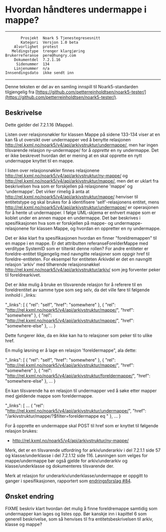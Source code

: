 Hvordan håndteres undermappe i mappe?
=====================================

 ------------------  ---------------------------------
           Prosjekt  Noark 5 Tjenestegresesnitt
           Kategori  Versjon 1.0 beta
        Alvorlighet  protest
       Meldingstype  trenger klargjøring
    Brukerreferanse  pere@hungry.com
        Dokumentdel  7.2.1.16
         Sidenummer  134
        Linjenummer  n/a
    Innsendingsdato  ikke sendt inn
 ------------------  ---------------------------------

Denne teksten er del av en samling innspill til Noark5-standarden
tilgjengelig fra [https://github.com/petterreinholdtsen/noark5-tester/](https://github.com/petterreinholdtsen/noark5-tester/).

Beskrivelse
-----------

Dette gjelder del 7.2.1.16 (Mappe).

Listen over relasjonsnøkler for klassen Mappe på sidene 133-134 viser
at en kan få ut oversikt over undermapper ved å benytte relasjonen
http://rel.kxml.no/noark5/v4/api/arkivstruktur/undermappe/, men har
ingen tilsvarende relasjon ny-undermappe/ for å *opprette* en ny
undermappe.  Det er ikke beskrevet hvordan det er mening at en skal
opprette en nytt undermappe knyttet til en mappe.

I listen over relasjonsnøkler finnes relasjonene
http://rel.kxml.no/noark5/v4/api/arkivstruktur/ny-mappe/ og
http://rel.kxml.no/noark5/v4/api/arkivstruktur/mappe/, men det er
uklart fra beskrivelsen hva som er forskjellen på relasjonene 'mappe'
og 'undermappe'.  Det virker rimelig å anta at
http://rel.kxml.no/noark5/v4/api/arkivstruktur/mappe/ henviser til
entitetstype og skal brukes for å identifisere 'self'-relasjonens
entitet, mens
http://rel.kxml.no/noark5/v4/api/arkivstruktur/undermappe/ er
operasjonen for å hente ut undermapper.  I følge UML-skjema er enhvert
mappe som er koblet under en annen mappe en undermappe.  Det bør
beskrives i spesifikasjonen hva som er forskjellen på mappe- og
undermappe-relasjonene for klassen Mappe, og hvordan en oppretter en
ny undermappe.

Det er ikke klart fra spesifikasjonen hvordan en finner
"foreldremappen" til en mappe i en mappe.  Er det attributten
referanseForelderMappe med verditype SystemID som er tiltenkt denne
rollen?  For andre entiteter er foreldre-entitet tilgjengelig med
navngitte relasjoner som oppgir href til foreldre-entiteten.  For
eksempel for entiteten Arkivdel er det en navngitt relasjon 'arkiv'
med tilhørende relasjonsnøkkel
http://rel.kxml.no/noark5/v4/api/arkivstruktur/arkiv/ som jeg
forventer peker til foreldrearkivet.

Det er ikke mulig å bruke en tilsvarende relasjon for å referere til
en foreldrentitet av samme type som seg selv, da det ville føre til
følgende innhold i _links:

"_links": [
  {
    "rel": "self",
    "href": "somewhere"
  },
  {
    "rel": "http://rel.kxml.no/noark5/v4/api/arkivstruktur/mappe/",
    "href": "somewhere"
  },
  {
    "rel": "http://rel.kxml.no/noark5/v4/api/arkivstruktur/mappe/",
    "href": "somewhere-else"
  },
  ...
}

Dette fungerer ikke, da en ikke kan ha to relasjoner som peker til to
ulike href.

En mulig løsning er å lage en relasjon 'foreldermappe", ala dette:

"_links": [
  {
    "rel": "self",
    "href": "somewhere"
  },
  {
    "rel": "http://rel.kxml.no/noark5/v4/api/arkivstruktur/mappe/",
    "href": "somewhere"
  },
  {
    "rel": "http://rel.kxml.no/noark5/v4/api/arkivstruktur/foreldermappe/",
    "href": "somewhere-else"
  },
  ...
}

En kan tilsvarende ha en relasjon til undermapper ved å søke etter
mapper med gjeldende mappe som foreldermappe.

"_links": [
  ...
  {
    "rel": "http://rel.kxml.no/noark5/v4/api/arkivstruktur/undermappe/",
    "href": "<base>/arkivstruktur/mappe/?$filter=foreldermappe eq <denne mappens SystemID>"
  },
  ...
}

For å opprette en undermappe skal POST til href som er knyttet til
følgende relasjon brukes:

 * http://rel.kxml.no/noark5/v4/api/arkivstruktur/ny-mappe/

Merk, det er en tilsvarende utfordring for arkiv/underarkiv i del
7.2.1.1 side 57 og klasse/underklasse i del 7.2.1.12 side 116.
Løsningen som velges for mappe/undermappe bør også gjelde for
arkiv/underarkiv og klasse/underklasse og dokumenteres tilsvarende
der.

Merk at relasjon for underarkiv/underklasse/undermappe er oppgitt to
ganger i spesifikasjonen, rapportert som [endringsforslag
#84](https://github.com/arkivverket/noark5-tjenestegrensesnitt-standard/pull/84).

Ønsket endring
--------------

FIXME beskriv klart hvordan det mulig å finne foreldremappe samtidig
som undermapper kan lages og listes opp.  Bør kanskje inn i kapittel 6
som generell beskrivelse, som så henvises til fra entitetsbeskrivelsen
til arkiv, klasse og mappe?
